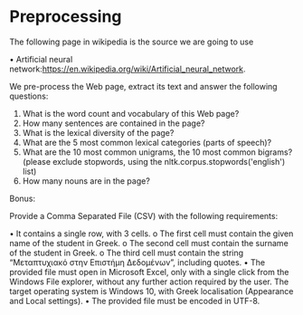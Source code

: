 # Preprocessing

The following page in wikipedia is the source we are going to use

• Artificial neural network:https://en.wikipedia.org/wiki/Artificial_neural_network.

We pre-process the Web page, extract its text and answer the following questions:
1. What is the word count and vocabulary of this Web page?
2. How many sentences are contained in the page?
3. What is the lexical diversity of the page?
4. What are the 5 most common lexical categories (parts of speech)?
5. What are the 10 most common unigrams, the 10 most common bigrams? (please exclude
stopwords, using the nltk.corpus.stopwords('english') list)
6. How many nouns are in the page?


Bonus:

Provide a Comma Separated File (CSV) with the following requirements:

• It contains a single row, with 3 cells.
o The first cell must contain the given name of the student in Greek.
o The second cell must contain the surname of the student in Greek.
o The third cell must contain the string “Μεταπτυχιακό στην Επιστήμη Δεδομένων”, including
quotes.
• The provided file must open in Microsoft Excel, only with a single click from the Windows File explorer,
without any further action required by the user. The target operating system is Windows 10, with
Greek localisation (Appearance and Local settings).
• The provided file must be encoded in UTF-8.

